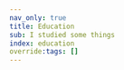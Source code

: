 ```yaml
---
nav_only: true
title: Education
sub: I studied some things
index: education
override:tags: []
---
```

